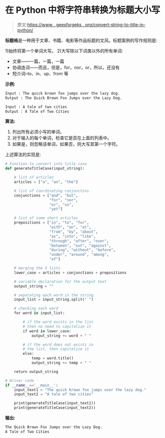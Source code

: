# 在 Python 中将字符串转换为标题大小写

> 原文:[https://www . geesforgeks . org/convert-string-to-title-in-python/](https://www.geeksforgeeks.org/convert-string-to-title-case-in-python/)

**标题格**是一种用于文章、书籍、电影等作品标题的文风。标题案例的写作规则是:

1)始终将第一个单词大写。
2)大写除以下词类以外的所有单词:

*   文章——一篇，一篇，一篇
*   协调连词——而且，但是，for，nor，or，所以，还没有
*   短介词–to、in、up、from 等

**示例:**

```py
Input : The quick brown fox jumps over the lazy dog.
Output : The Quick Brown Fox Jumps over the Lazy Dog.

Input : A tale of two cities
Output : A Tale of Two Cities

```

**算法:**

1.  列出所有必须小写的单词。
2.  对于输入的每个单词，检查它是否在上面的列表中。
3.  如果是，则忽略该单词，如果否，则大写其第一个字符。

上述算法的实现是:

```py
# Function to convert into title case
def generateTitleCase(input_string):

    # list of articles
    articles = ["a", "an", "the"]

    # list of coordinating conjunctins
    conjunctions = ["and", "but",
                    "for", "nor",
                    "or", "so",
                    "yet"]

    # list of some short articles
    prepositions = ["in", "to", "for", 
                    "with", "on", "at",
                    "from", "by", "about",
                    "as", "into", "like",
                    "through", "after", "over",
                    "between", "out", "against", 
                    "during", "without", "before",
                    "under", "around", "among",
                    "of"]

    # merging the 3 lists
    lower_case = articles + conjunctions + prepositions

    # variable declaration for the output text 
    output_string = ""

    # separating each word in the string
    input_list = input_string.split(" ")

    # checking each word
    for word in input_list:

        # if the word exists in the list
        # then no need to capitalize it
        if word in lower_case:
            output_string += word + " "

        # if the word does not exists in
        # the list, then capitalize it
        else:
            temp = word.title()
            output_string += temp + " "

    return output_string

# Driver code  
if __name__=='__main__':  
    input_text1 = "The quick brown fox jumps over the lazy dog."
    input_text2 = "A tale of two cities"

    print(generateTitleCase(input_text1)) 
    print(generateTitleCase(input_text2)) 
```

**输出:**

```py
The Quick Brown Fox Jumps over the Lazy Dog. 
A Tale of Two Cities 
```